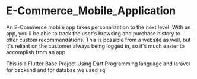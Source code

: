 # E-Commerce_Mobile_Application
An E-Commerce mobile app takes personalization to the next level. With an app, you'll be able to track the user's browsing and purchase history to offer custom recommendations. This is possible from a website as well, but it's reliant on the customer always being logged in, so it's much easier to accomplish from an app.

This is a Flutter Base Project Using Dart Programming language and laravel for backend and for databse we used sql 
